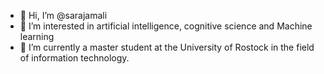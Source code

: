 - 👋 Hi, I’m @sarajamali
- 👀 I’m interested in artificial intelligence, cognitive science and Machine learning
- 🌱 I’m currently a master student at the University of Rostock in the field of information technology.
